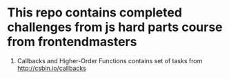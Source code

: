 # This repo contains completed challenges from js hard parts course from frontendmasters
1. Callbacks and Higher-Order Functions contains set of tasks from http://csbin.io/callbacks
